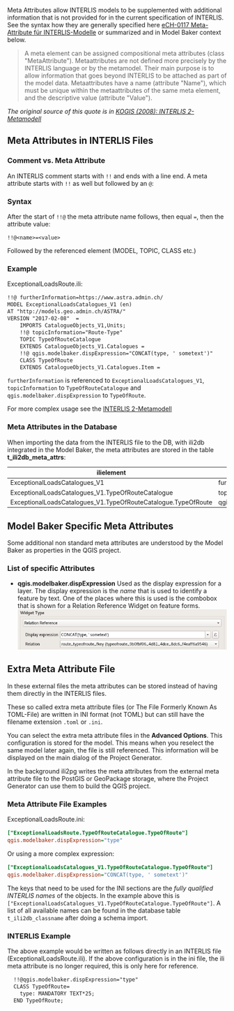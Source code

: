 Meta Attributes allow INTERLIS models to be supplemented with additional information that is not provided for in the current specification of INTERLIS. See the syntax how they are generally specified here [eCH-0117 Meta-Attribute für INTERLIS-Modelle](https://ech.ch/de/ech/ech-0117/1.0) or summarized and in Model Baker context below.

> A meta element can be assigned compositional meta attributes (class "MetaAttribute"). Metaattributes are not defined more precisely by the INTERLIS language or by the metamodel. Their main purpose is to allow information that goes beyond INTERLIS to be attached as part of the model data. Metaattributes have a name (attribute "Name"), which must be unique within the metaattributes of the same meta element, and the descriptive value (attribute "Value").

*The original source of this quote is in [KOGIS (2008): INTERLIS 2-Metamodell](https://www.interlis.ch/download/interlis2/ili23-metamodel_2008-08-29_d.pdf)*

## Meta Attributes in INTERLIS Files

### Comment vs. Meta Attribute

An INTERLIS comment starts with `!!` and ends with a line end. A meta attribute starts with `!!` as well but followed by an `@`:

### Syntax

After the start of `!!@` the meta attribute name follows, then equal `=`, then the attribute value:

```
!!@<name>=<value>
```
Followed by the referenced element (MODEL, TOPIC, CLASS etc.)

### Example

ExceptionalLoadsRoute.ili:
```
!!@ furtherInformation=https://www.astra.admin.ch/
MODEL ExceptionalLoadsCatalogues_V1 (en)
AT "http://models.geo.admin.ch/ASTRA/"
VERSION "2017-02-08"  =
    IMPORTS CatalogueObjects_V1,Units;
    !!@ topicInformation="Route-Type"
    TOPIC TypeOfRouteCatalogue
    EXTENDS CatalogueObjects_V1.Catalogues =
    !!@ qgis.modelbaker.dispExpression="CONCAT(type, ' sometext')"
    CLASS TypeOfRoute
    EXTENDS CatalogueObjects_V1.Catalogues.Item =
```

`furtherInformation` is referenced to `ExceptionalLoadsCatalogues_V1`, `topicInformation` to `TypeOfRouteCatalogue` and `qgis.modelbaker.dispExpression` to `TypeOfRoute`.

For more complex usage see the [INTERLIS 2-Metamodell](https://www.interlis.ch/download/interlis2/ili23-metamodel_2008-08-29_d.pdf)

### Meta Attributes in the Database

When importing the data from the INTERLIS file to the DB, with ili2db integrated in the Model Baker, the meta attributes are stored in the table **t_ili2db_meta_attrs**:

| ilielement                                                     | attr_name                      | attr_value                  |
|----------------------------------------------------------------|--------------------------------|-----------------------------|
| ExceptionalLoadsCatalogues_V1                                  | furtherInformation             | https://www.astra.admin.ch/ |
| ExceptionalLoadsCatalogues_V1.TypeOfRouteCatalogue             | topicInformation               | Route-Type                  |
| ExceptionalLoadsCatalogues_V1.TypeOfRouteCatalogue.TypeOfRoute | qgis.modelbaker.dispExpression | CONCAT(type, ' sometext')   |

## Model Baker Specific Meta Attributes

Some additional non standard meta attributes are understood by the Model Baker as properties in the QGIS project.

### List of specific Attributes

- **qgis.modelbaker.dispExpression**
Used as the display expression for a layer. The display expression is the *name* that is used to identify a feature by text. One of the places where this is used is the combobox that is shown for a Relation Reference Widget on feature forms. ![relation reference](../assets/meta_attributes_relation_reference.png)


## Extra Meta Attribute File

In these external files the meta attributes can be stored instead of having them directly in the INTERLIS files.

These so called extra meta attribute files (or The File Formerly Known As TOML-File) are written in INI format (not TOML) but can still have the filename extension `.toml` or `.ini`.

You can select the extra meta attribute files in the **Advanced Options**. This configuration is stored for the model. This means when you reselect the same model later again, the file is still referenced. This information will be displayed on the main dialog of the Project Generator.

In the background ili2pg writes the meta attributes from the external meta attribute file to the PostGIS or GeoPackage storage, where the Project Generator can use them to build the QGIS project.


### Meta Attribute File Examples

ExceptionalLoadsRoute.ini:

```ini
["ExceptionalLoadsRoute.TypeOfRouteCatalogue.TypeOfRoute"]
qgis.modelbaker.dispExpression="type"
```
Or using a more complex expression:
```ini
["ExceptionalLoadsCatalogues_V1.TypeOfRouteCatalogue.TypeOfRoute"]
qgis.modelbaker.dispExpression="CONCAT(type, ' sometext')"
```

The keys that need to be used for the INI sections are the *fully qualified INTERLIS names* of the objects. In the example above this is `["ExceptionalLoadsCatalogues_V1.TypeOfRouteCatalogue.TypeOfRoute"]`. A list of all available names can be found in the database table `t_ili2db_classname` after doing a schema import.

### INTERLIS Example

The above example would be written as follows directly in an INTERLIS file (ExceptionalLoadsRoute.ili). If the above configuration is in the ini file, the ili meta attribute is no longer required, this is only here for reference.
```
  !!@qgis.modelbaker.dispExpression="type"
  CLASS TypeOfRoute=
    type: MANDATORY TEXT*25;
  END TypeOfRoute;
```
